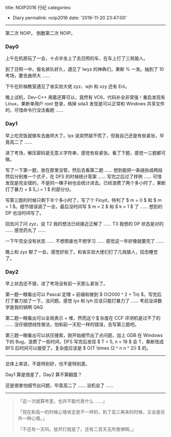 title: NOIP2016 行纪
categories:
  - Diary
permalink: noip2016
date: '2016-11-20 23:47:00'
---

第二次 NOIP。
倒数第二次 NOIP。

<!-- more -->

### Day0

上午在机房玩了一会，十点半坐上了去日照的车，在车上打了三局狼人。

到了日照一中，报名排队好久，遇见了 lwyz 的神犇们，果断 % 一发。抽到了 10 考场，要去曲师大 ……

下午在阶梯教室遇见了省实验大佬 zyz、wjh 和 xzy 还有 Erii。

晚上试机，Dev-C++ 用着还算可以，竟然有 VC6，代码补全非常强！重启发现有 Linux，果断单用户 root 登录，格掉 sda3 发现是可以正常和 Windows 共享文件的，可惜命令行没法看题 ……

### Day1

早上吃完饭就做车去曲师大了。lyx 说突然就不慌了，但我自己还是有些紧张，毕竟高二了 ……

进了考场，解压密码是无意义字符串，感觉有些紧张。看了下题，感觉一三题都可做。

写了一下第一题，放在那里没管，然后去看第二题 …… 想到能把一条链拆成两段然后分别推一个式子，在 DFS 的时候统计答案 …… 写完之后过了样例 …… 可惜发现是完全错的，不是同一棵子树也会统计进去。已经浪费了两个多小时了，果断打了暴力 + $ S_i = 1 $ 的部分分。

写第三题的时候只剩下半个多小时了，写了个 Floyd，特判了 $ m = 0 $ 和 $ m = 1 $。细节错误调了一会，最后没时间写 $ m = 2 $ 和 $ k = 1 $ 了 …… 想到的 DP 也没时间写了。

回去问了问 zyz，说 T2 我的想法已经接近正解了 …… T3 我想的 DP 状态是对的 …… 感觉药丸了 ……

一下午完全没有状态 …… 不想颓废也不想学习 …… 感觉这一年好像就要完了 ……

晚上和 zyz 聊了一会，感觉好些了。和省实验大佬们打了几局狼人，回去睡觉了。

### Day2

早上状态还不错，进了考场没有前一天那么紧张了。

第一题一眼看出可以 Pascal 定理 + 前缀和做到 $ O(2000 ^ 2 + Tn) $，写完后打了暴力拍了一下，没问题。感觉 lyx 和 lyh 应该只能打暴力了 …… 考前没讲数学是我的锅啊 QAQ

第二题一眼看出可以全局表示 \+ 堆，然而这个复杂度在 CCF 评测机是过不了的 …… 没仔细想线性做法，怕和前一天犯一样的错误，去写第三题吧。

第三题一眼看出可以状压搜索，刚开始细节出了点问题，加上 GDB 在 Windows 下的 Bug，浪费了一些时间，DFS 写完后发现 $ T = 5, n = 18 $ 会 T，果断改成 BFS 后时间可以接受了。复杂度应该是 $ O(T \times (2 ^ n n ^ 2)) $ 的。

---

总体上来说，不是特别好，也不是特别差。

Day1 算是很差了，Day2 算不算翻盘？

还是很害怕细节出问题，毕竟高二了 …… 没机会了 ……

---

> 「这一次就算考差，也并不能代表什么 ……」
> 
> 「现在和高一的时候心情肯定是不一样的，到了高三再来的时候，又会是另外一种心情。」
> 
> 「不还有一天吗，放开打就是了。还有二百天无所畏惧啊。」